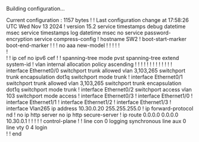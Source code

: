 Building configuration...

Current configuration : 1157 bytes
!
! Last configuration change at 17:58:26 UTC Wed Nov 13 2024
!
version 15.2
service timestamps debug datetime msec
service timestamps log datetime msec
no service password-encryption
service compress-config
!
hostname SW2
!
boot-start-marker
boot-end-marker
!
!
!
no aaa new-model
!
!
!
!
!         
!         
!
!
ip cef
no ipv6 cef
!
!
spanning-tree mode pvst
spanning-tree extend system-id
!
vlan internal allocation policy ascending
!
! 
!
!
!
!
!
!
!
!
!
!
!         
interface Ethernet0/0
 switchport trunk allowed vlan 3,103,265
 switchport trunk encapsulation dot1q
 switchport mode trunk
!
interface Ethernet0/1
 switchport trunk allowed vlan 3,103,265
 switchport trunk encapsulation dot1q
 switchport mode trunk
!
interface Ethernet0/2
 switchport access vlan 103
 switchport mode access
!
interface Ethernet0/3
!
interface Ethernet1/0
!
interface Ethernet1/1
!
interface Ethernet1/2
!
interface Ethernet1/3
!
interface Vlan265
 ip address 10.30.0.20 255.255.255.0
!
ip forward-protocol nd
!
no ip http server
no ip http secure-server
!
ip route 0.0.0.0 0.0.0.0 10.30.0.1
!
!
!
!
!
control-plane
!
!
line con 0
 logging synchronous
line aux 0
line vty 0 4
 login    
!
!
end